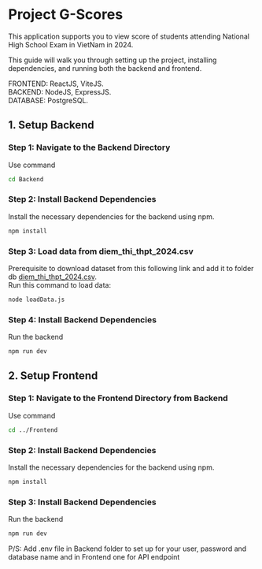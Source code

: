 # Project G-Scores

This application supports you to view score of students attending National High School Exam in VietNam in 2024.

This guide will walk you through setting up the project, installing dependencies, and running both the backend and frontend.

FRONTEND: ReactJS, ViteJS.<br>
BACKEND: NodeJS, ExpressJS.<br>
DATABASE: PostgreSQL.<br>

## 1. Setup Backend

### Step 1: Navigate to the Backend Directory

Use command
```bash 
cd Backend
```

### Step 2: Install Backend Dependencies
Install the necessary dependencies for the backend using npm.
```bash
npm install
```

### Step 3: Load data from diem_thi_thpt_2024.csv
Prerequisite to download dataset from this following link and add it to folder db 
[diem_thi_thpt_2024.csv](https://github.com/GoldenOwlAsia/webdev-intern-assignment-3/blob/main/dataset/diem_thi_thpt_2024.csv).<br>
Run this command to load data:
```bash
node loadData.js
```

### Step 4: Install Backend Dependencies
Run the backend
```bash
npm run dev
```

## 2. Setup Frontend

### Step 1: Navigate to the Frontend Directory from Backend

Use command
```bash 
cd ../Frontend
```

### Step 2: Install Backend Dependencies
Install the necessary dependencies for the backend using npm.
```bash
npm install
```

### Step 3: Install Backend Dependencies
Run the backend
```bash
npm run dev
```

P/S: Add .env file in Backend folder to set up for your user, password and database name and in Frontend one for API endpoint
